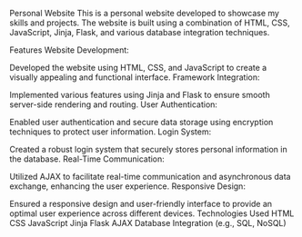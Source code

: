 Personal Website
This is a personal website developed to showcase my skills and projects. The website is built using a combination of HTML, CSS, JavaScript, Jinja, Flask, and various database integration techniques.

Features
Website Development:

Developed the website using HTML, CSS, and JavaScript to create a visually appealing and functional interface.
Framework Integration:

Implemented various features using Jinja and Flask to ensure smooth server-side rendering and routing.
User Authentication:

Enabled user authentication and secure data storage using encryption techniques to protect user information.
Login System:

Created a robust login system that securely stores personal information in the database.
Real-Time Communication:

Utilized AJAX to facilitate real-time communication and asynchronous data exchange, enhancing the user experience.
Responsive Design:

Ensured a responsive design and user-friendly interface to provide an optimal user experience across different devices.
Technologies Used
HTML
CSS
JavaScript
Jinja
Flask
AJAX
Database Integration (e.g., SQL, NoSQL)
